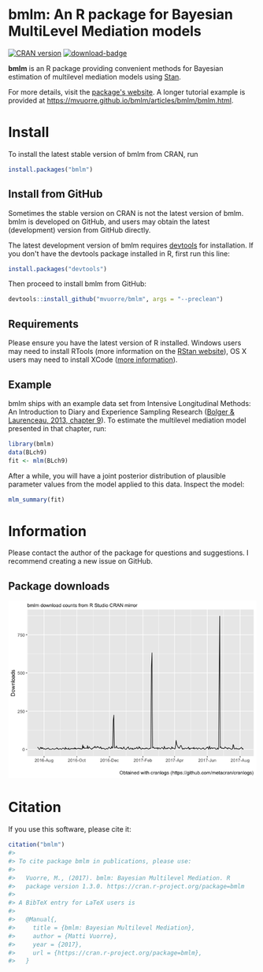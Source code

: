 bmlm: An R package for Bayesian MultiLevel Mediation models
================

<!-- README.md is generated from README.Rmd. Please edit that file -->
[![CRAN version](http://www.r-pkg.org/badges/version/bmlm)](http://www.r-pkg.org/pkg/bmlm) [![download-badge](http://cranlogs.r-pkg.org/badges/bmlm)](http://cran.rstudio.com/web/packages/bmlm/index.html)

**bmlm** is an R package providing convenient methods for Bayesian estimation of multilevel mediation models using [Stan](http://mc-stan.org/).

For more details, visit the [package's website](https://mvuorre.github.io/bmlm/). A longer tutorial example is provided at <https://mvuorre.github.io/bmlm/articles/bmlm/bmlm.html>.

Install
=======

To install the latest stable version of bmlm from CRAN, run

``` r
install.packages("bmlm")
```

Install from GitHub
-------------------

Sometimes the stable version on CRAN is not the latest version of bmlm. bmlm is developed on GitHub, and users may obtain the latest (development) version from GitHub directly.

The latest development version of bmlm requires [devtools](https://cran.r-project.org/package=devtools) for installation. If you don't have the devtools package installed in R, first run this line:

``` r
install.packages("devtools")
```

Then proceed to install bmlm from GitHub:

``` r
devtools::install_github("mvuorre/bmlm", args = "--preclean")
```

Requirements
------------

Please ensure you have the latest version of R installed. Windows users may need to install RTools (more information on the [RStan website](https://github.com/stan-dev/rstan/wiki/Installing-RStan-on-Windows)), OS X users may need to install XCode ([more information](https://github.com/stan-dev/rstan/wiki/Installing-RStan-on-Mac-or-Linux)).

Example
-------

bmlm ships with an example data set from Intensive Longitudinal Methods: An Introduction to Diary and Experience Sampling Research ([Bolger & Laurenceau, 2013, chapter 9](http://www.intensivelongitudinal.com/)). To estimate the multilevel mediation model presented in that chapter, run:

``` r
library(bmlm)
data(BLch9)
fit <- mlm(BLch9)
```

After a while, you will have a joint posterior distribution of plausible parameter values from the model applied to this data. Inspect the model:

``` r
mlm_summary(fit)
```

Information
===========

Please contact the author of the package for questions and suggestions. I recommend creating a new issue on GitHub.

Package downloads
-----------------

![](README-unnamed-chunk-2-1.png)

Citation
========

If you use this software, please cite it:

``` r
citation("bmlm")
#> 
#> To cite package bmlm in publications, please use:
#> 
#>   Vuorre, M., (2017). bmlm: Bayesian Multilevel Mediation. R
#>   package version 1.3.0. https://cran.r-project.org/package=bmlm
#> 
#> A BibTeX entry for LaTeX users is
#> 
#>   @Manual{,
#>     title = {bmlm: Bayesian Multilevel Mediation},
#>     author = {Matti Vuorre},
#>     year = {2017},
#>     url = {https://cran.r-project.org/package=bmlm},
#>   }
```
